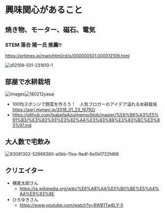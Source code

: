 
# 興味関心があること


## 焼き物、モーター、磁石、電気

### STEM 落合 陽一氏 推薦!! 

https://prtimes.jp/main/html/rd/p/000000501.000012109.html  

![d12109-501-231610-1](https://user-images.githubusercontent.com/1782095/90969750-4150d580-e537-11ea-9424-914a5bb042f1.jpg)


## 部屋で水耕栽培

![images](https://user-images.githubusercontent.com/1782095/83323713-91ebc600-a29b-11ea-9be8-4a0380afe948.jpg)![180212yasai](https://user-images.githubusercontent.com/1782095/83323909-abd9d880-a29c-11ea-8c39-0c4070a8336d.png)

- 100均スポンジで野菜を作ろう！　人気ブロガーのアイデア溢れる水耕栽培  
  https://agri.mynavi.jp/2018_01_23_16792/
- https://github.com/IsabellaAzu/memo/blob/master/%E8%B6%A3%E5%91%B3/%E3%83%93%E3%82%AA%E3%83%88%E3%83%BC%E3%83%97.md


## 大人数で宅飲み

![83081302-52668380-a0bb-11ea-9adf-8e0b1722fd68](https://user-images.githubusercontent.com/1782095/83323805-1b02fd00-a29c-11ea-9995-f92baa9cf7c3.png)


## クリエイター

- 横尾太郎さん  
  - https://ja.wikipedia.org/wiki/%E6%A8%AA%E5%B0%BE%E5%A4%AA%E9%83%8E  
- ひろゆきさん  
  - https://www.youtube.com/watch?v=8WB1Tw8LY-0  

